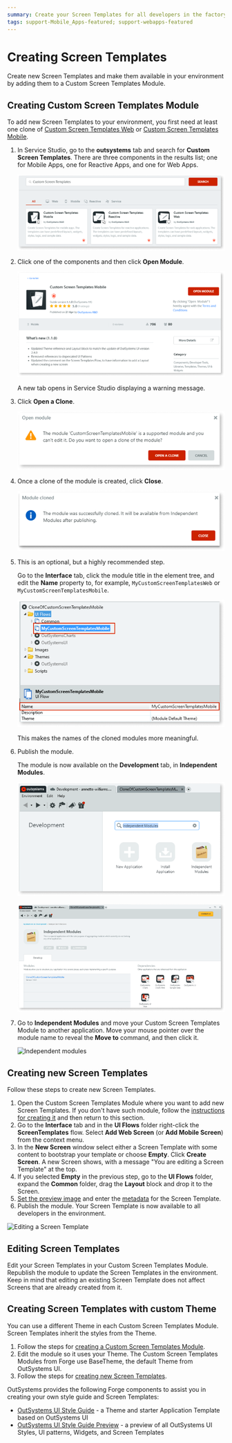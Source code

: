 ```yaml
---
summary: Create your Screen Templates for all developers in the factory.
tags: support-Mobile_Apps-featured; support-webapps-featured
---
```


# Creating Screen Templates

Create new Screen Templates and make them available in your environment by adding them to a Custom Screen Templates Module.

## Creating Custom Screen Templates Module

To add new Screen Templates to your environment, you first need at least one clone of [Custom Screen Templates Web](<https://www.outsystems.com/forge/component-overview/5089/custom-screen-templates-web>) or [Custom Screen Templates Mobile](<https://www.outsystems.com/forge/component-overview/5060/custom-screen-templates-mobile>).

1. In Service Studio, go to the **outsystems** tab and search for **Custom Screen Templates**. There are three components in the results list; one for Mobile Apps, one for Reactive Apps, and one for Web Apps.

    ![Forge results for Custom Screen Templates](images/forge-1-ss.png)
    
1. Click one of the components and then click **Open Module**. 
     
    ![Forge component details page](images/forge-2-ss.png)

    A new tab opens in Service Studio displaying a warning message.
     
1. Click **Open a Clone**.

    ![Open clone confirmation dialog](images/forge-3-ss.png)

1. Once a clone of the module is created, click **Close**.

    ![Close clone dialog box](images/forge-4-ss.png)

1. This is an optional, but a highly recommended step. 

    Go to the **Interface** tab, click the module title in the element tree, and edit the **Name** property to, for example, ``MyCustomScreenTemplatesWeb`` or ``MyCustomScreenTemplatesMobile``. 
    
    ![Rename module name ](images/forge-5-ss.png)
    
    This makes the names of the cloned modules more meaningful.

1. Publish the module. 

    The module is now available on the **Development** tab, in **Independent Modules**.

    ![Rename module name ](images/forge-6-ss.png)

    ![Cloned module ](images/forge-7-ss.png)

1. Go to **Independent Modules** and move your Custom Screen Templates Module to another application. Move your mouse pointer over the module name to reveal the **Move to**
 command, and then click it.
    
   ![Independent modules](images/cloned-in-independent-modules.png)

## Creating new Screen Templates

Follow these steps to create new Screen Templates.

1. Open the Custom Screen Templates Module where you want to add new Screen Templates. If you don't have such module, follow the [instructions for creating it](<#creating-custom-screen-templates-module>) and then return to this section.
1. Go to the **Interface** tab and in the **UI Flows** folder right-click the **ScreenTemplates** flow. Select **Add Web Screen** (or **Add Mobile Screen**) from the context menu.
1. In the **New Screen** window select either a Screen Template with some content to bootstrap your template or choose **Empty**. Click **Create Screen**. A new Screen shows, with a message "You are editing a Screen Template" at the top.
1. If you selected **Empty** in the previous step, go to the **UI Flows** folder, expand the **Common** folder, drag the **Layout** block and drop it to the Screen.
1. [Set the preview image](<reference-metadata.md#preview-image>) and enter the [metadata](<reference-metadata.md>) for the Screen Template.
1. Publish the module. Your Screen Template is now available to all developers in the environment.

![Editing a Screen Template](images/creating-screen-template.png?width=500)

## Editing Screen Templates

Edit your Screen Templates in your Custom Screen Templates Module. Republish the module to update the Screen Templates in the environment. Keep in mind that editing an existing Screen Template does not affect Screens that are already created from it.

## Creating Screen Templates with custom Theme

You can use a different Theme in each Custom Screen Templates Module. Screen Templates inherit the styles from the Theme.

1. Follow the steps for [creating a Custom Screen Templates Module](<#creating-custom-screen-templates-module>).
1. Edit the module so it uses your Theme. The Custom Screen Templates Modules from Forge use BaseTheme, the default Theme from OutSystems UI.
1. Follow the steps for [creating new Screen Templates](<#creating-new-screen-templates>).

OutSystems provides the following Forge components to assist you in creating your own style guide and Screen Templates:

* [OutSystems UI Style Guide](<https://www.outsystems.com/forge/Component_Overview.aspx?ProjectId=5119>) - a Theme and starter Application Template based on OutSystems UI
* [OutSystems UI Style Guide Preview](<https://www.outsystems.com/forge/Component_Overview.aspx?ProjectId=5120>) - a preview of all OutSystems UI Styles, UI patterns, Widgets, and Screen Templates
